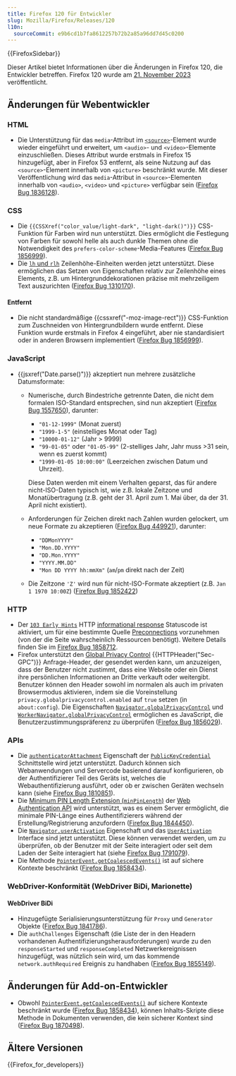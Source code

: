 ```yaml
---
title: Firefox 120 für Entwickler
slug: Mozilla/Firefox/Releases/120
l10n:
  sourceCommit: e9b6cd1b7fa8612257b72b2a85a96dd7d45c0200
---
```


{{FirefoxSidebar}}

Dieser Artikel bietet Informationen über die Änderungen in Firefox 120, die Entwickler betreffen. Firefox 120 wurde am [21. November 2023](https://whattrainisitnow.com/release/?version=120) veröffentlicht.

## Änderungen für Webentwickler

### HTML

- Die Unterstützung für das `media`-Attribut im [`<source>`](/de/docs/Web/HTML/Reference/Elements/source)-Element wurde wieder eingeführt und erweitert, um `<audio>`- und `<video>`-Elemente einzuschließen. Dieses Attribut wurde erstmals in Firefox 15 hinzugefügt, aber in Firefox 53 entfernt, als seine Nutzung auf das `<source>`-Element innerhalb von `<picture>` beschränkt wurde. Mit dieser Veröffentlichung wird das `media`-Attribut in `<source>`-Elementen innerhalb von `<audio>`, `<video>` und `<picture>` verfügbar sein ([Firefox Bug 1836128](https://bugzil.la/1836128)).

### CSS

- Die `{{CSSXref("color_value/light-dark", "light-dark()")}}` CSS-Funktion für Farben wird nun unterstützt. Dies ermöglicht die Festlegung von Farben für sowohl helle als auch dunkle Themen ohne die Notwendigkeit des `prefers-color-scheme`-Media-Features ([Firefox Bug 1856999](https://bugzil.la/1856999)).
- Die [`lh` und `rlh`](/de/docs/Learn_web_development/Core/Styling_basics/Values_and_units#line_height_units) Zeilenhöhe-Einheiten werden jetzt unterstützt. Diese ermöglichen das Setzen von Eigenschaften relativ zur Zeilenhöhe eines Elements, z.B. um Hintergrunddekorationen präzise mit mehrzeiligem Text auszurichten ([Firefox Bug 1310170](https://bugzil.la/1310170)).

#### Entfernt

- Die nicht standardmäßige {{cssxref("-moz-image-rect")}} CSS-Funktion zum Zuschneiden von Hintergrundbildern wurde entfernt. Diese Funktion wurde erstmals in Firefox 4 eingeführt, aber nie standardisiert oder in anderen Browsern implementiert ([Firefox Bug 1856999](https://bugzil.la/1853867)).

### JavaScript

- {{jsxref("Date.parse()")}} akzeptiert nun mehrere zusätzliche Datumsformate:

  - Numerische, durch Bindestriche getrennte Daten, die nicht dem formalen ISO-Standard entsprechen, sind nun akzeptiert ([Firefox Bug 1557650](https://bugzil.la/1557650)), darunter:

    - `"01-12-1999"` (Monat zuerst)
    - `"1999-1-5"` (einstelliges Monat oder Tag)
    - `"10000-01-12"` (Jahr > 9999)
    - `"99-01-05"` oder `"01-05-99"` (2-stelliges Jahr, Jahr muss >31 sein, wenn es zuerst kommt)
    - `"1999-01-05 10:00:00"` (Leerzeichen zwischen Datum und Uhrzeit).

    Diese Daten werden mit einem Verhalten geparst, das für andere nicht-ISO-Daten typisch ist, wie z.B. lokale Zeitzone und Monatübertragung (z.B. geht der 31. April zum 1. Mai über, da der 31. April nicht existiert).

  - Anforderungen für Zeichen direkt nach Zahlen wurden gelockert, um neue Formate zu akzeptieren ([Firefox Bug 449921](https://bugzil.la/449921)), darunter:

    - `"DDMonYYYY"`
    - `"Mon.DD.YYYY"`
    - `"DD.Mon.YYYY"`
    - `"YYYY.MM.DD"`
    - `"Mon DD YYYY hh:mmXm"` (`am`/`pm` direkt nach der Zeit)

  - Die Zeitzone `'Z'` wird nun für nicht-ISO-Formate akzeptiert (z.B. `Jan 1 1970 10:00Z`) ([Firefox Bug 1852422](https://bugzil.la/1852422))

### HTTP

- Der [`103 Early Hints`](/de/docs/Web/HTTP/Reference/Status/103) HTTP [informational response](/de/docs/Web/HTTP/Reference/Status#informational_responses) Statuscode ist aktiviert, um für eine bestimmte Quelle [Preconnections](/de/docs/Web/HTML/Reference/Attributes/rel/preconnect) vorzunehmen (von der die Seite wahrscheinlich Ressourcen benötigt).
  Weitere Details finden Sie im [Firefox Bug 1858712](https://bugzil.la/1858712).
- Firefox unterstützt den [Global Privacy Control](https://globalprivacycontrol.org/) {{HTTPHeader("Sec-GPC")}} Anfrage-Header, der gesendet werden kann, um anzuzeigen, dass der Benutzer nicht zustimmt, dass eine Website oder ein Dienst ihre persönlichen Informationen an Dritte verkauft oder weitergibt.
  Benutzer können den Header sowohl im normalen als auch im privaten Browsermodus aktivieren, indem sie die Voreinstellung `privacy.globalprivacycontrol.enabled` auf `true` setzen (in `about:config`).
  Die Eigenschaften [`Navigator.globalPrivacyControl`](/de/docs/Web/API/Navigator/globalPrivacyControl) und [`WorkerNavigator.globalPrivacyControl`](/de/docs/Web/API/WorkerNavigator/globalPrivacyControl) ermöglichen es JavaScript, die Benutzerzustimmungspräferenz zu überprüfen ([Firefox Bug 1856029](https://bugzil.la/1856029)).

### APIs

- Die [`authenticatorAttachment`](/de/docs/Web/API/PublicKeyCredential/authenticatorAttachment) Eigenschaft der [`PublicKeyCredential`](/de/docs/Web/API/PublicKeyCredential) Schnittstelle wird jetzt unterstützt.
  Dadurch können sich Webanwendungen und Servercode basierend darauf konfigurieren, ob der Authentifizierer Teil des Geräts ist, welches die Webauthentifizierung ausführt, oder ob er zwischen Geräten wechseln kann (siehe [Firefox Bug 1810851](https://bugzil.la/1810851)).
- Die [Minimum PIN Length Extension (`minPinLength`)](/de/docs/Web/API/Web_Authentication_API/WebAuthn_extensions#minpinlength) der [Web Authentication API](/de/docs/Web/API/Web_Authentication_API) wird unterstützt, was es einem Server ermöglicht, die minimale PIN-Länge eines Authentifizierers während der Erstellung/Registrierung anzufordern ([Firefox Bug 1844450](https://bugzil.la/1844450)).
- Die [`Navigator.userActivation`](/de/docs/Web/API/Navigator/userActivation) Eigenschaft und das [`UserActivation`](/de/docs/Web/API/UserActivation) Interface sind jetzt unterstützt.
  Diese können verwendet werden, um zu überprüfen, ob der Benutzer mit der Seite interagiert oder seit dem Laden der Seite interagiert hat (siehe [Firefox Bug 1791079](https://bugzil.la/1791079)).
- Die Methode [`PointerEvent.getCoalescedEvents()`](/de/docs/Web/API/PointerEvent/getCoalescedEvents) ist auf sichere Kontexte beschränkt ([Firefox Bug 1858434](https://bugzil.la/1858434)).

### WebDriver-Konformität (WebDriver BiDi, Marionette)

#### WebDriver BiDi

- Hinzugefügte Serialisierungsunterstützung für `Proxy` und `Generator` Objekte ([Firefox Bug 1841786](https://bugzil.la/1841786)).
- Die `authChallenges` Eigenschaft (die Liste der in den Headern vorhandenen Authentifizierungsherausforderungen) wurde zu den `responseStarted` und `responseCompleted` Netzwerkereignissen hinzugefügt, was nützlich sein wird, um das kommende `network.authRequired` Ereignis zu handhaben ([Firefox Bug 1855149](https://bugzil.la/1855149)).

## Änderungen für Add-on-Entwickler

- Obwohl [`PointerEvent.getCoalescedEvents()`](/de/docs/Web/API/PointerEvent/getCoalescedEvents) auf sichere Kontexte beschränkt wurde ([Firefox Bug 1858434](https://bugzil.la/1858434)), können Inhalts-Skripte diese Methode in Dokumenten verwenden, die kein sicherer Kontext sind ([Firefox Bug 1870498](https://bugzil.la/1870498)).

## Ältere Versionen

{{Firefox_for_developers}}
